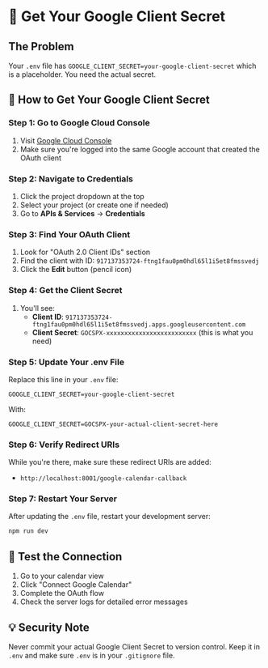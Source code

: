 # 🔐 Get Your Google Client Secret

## The Problem
Your `.env` file has `GOOGLE_CLIENT_SECRET=your-google-client-secret` which is a placeholder. You need the actual secret.

## 🚀 How to Get Your Google Client Secret

### Step 1: Go to Google Cloud Console
1. Visit [Google Cloud Console](https://console.cloud.google.com/)
2. Make sure you're logged into the same Google account that created the OAuth client

### Step 2: Navigate to Credentials
1. Click the project dropdown at the top
2. Select your project (or create one if needed)
3. Go to **APIs & Services** → **Credentials**

### Step 3: Find Your OAuth Client
1. Look for "OAuth 2.0 Client IDs" section
2. Find the client with ID: `917137353724-ftng1fau0pm0hdl65l1i5et8fmssvedj`
3. Click the **Edit** button (pencil icon)

### Step 4: Get the Client Secret
1. You'll see:
   - **Client ID**: `917137353724-ftng1fau0pm0hdl65l1i5et8fmssvedj.apps.googleusercontent.com`
   - **Client Secret**: `GOCSPX-xxxxxxxxxxxxxxxxxxxxxxxxx` (this is what you need)

### Step 5: Update Your .env File
Replace this line in your `.env` file:
```
GOOGLE_CLIENT_SECRET=your-google-client-secret
```

With:
```
GOOGLE_CLIENT_SECRET=GOCSPX-your-actual-client-secret-here
```

### Step 6: Verify Redirect URIs
While you're there, make sure these redirect URIs are added:
- `http://localhost:8001/google-calendar-callback`

### Step 7: Restart Your Server
After updating the `.env` file, restart your development server:
```bash
npm run dev
```

## 🧪 Test the Connection
1. Go to your calendar view
2. Click "Connect Google Calendar" 
3. Complete the OAuth flow
4. Check the server logs for detailed error messages

## 💡 Security Note
Never commit your actual Google Client Secret to version control. Keep it in `.env` and make sure `.env` is in your `.gitignore` file.